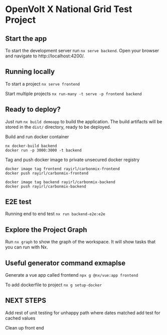 # OpenVolt X National Grid Test Project

## Start the app

To start the development server run `nx serve backend`. Open your browser and navigate to http://localhost:4200/.

## Running locally

To start a project `nx serve frontend`

Start multiple projects `nx run-many -t serve -p frontend backend`

## Ready to deploy?

Just run `nx build demoapp` to build the application. The build artifacts will be stored in the `dist/` directory, ready to be deployed.

Build and run docker container
```
nx docker-build backend 
docker run -p 3000:3000 -t backend
```

Tag and push docker image to private unsecured docker registry
```
docker image tag frontend rayirl/carbonmix-frontend
docker push rayirl/carbonmix-frontend

docker image tag backend rayirl/carbonmix-backend
docker push rayirl/carbonmix-backend
```

## E2E test

Running end to end test `nx run backend-e2e:e2e`

## Explore the Project Graph
Run `nx graph` to show the graph of the workspace.
It will show tasks that you can run with Nx.

## Useful generator command exmaplse
Generate a vue app called frontend `npx g @nx/vue:app frontend`

To add dockerfile to project `nx g setup-docker`




## NEXT STEPS
Add rest of unit testing for unhappy path where dates matched
add test for cached values

Clean up front end
